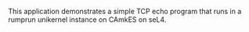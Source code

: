 <!--
     Copyright 2017, Data61, CSIRO (ABN 41 687 119 230)

     SPDX-License-Identifier: CC-BY-SA-4.0
-->

This application demonstrates a simple TCP echo program that runs in a
rumprun unikernel instance on CAmkES on seL4.